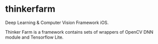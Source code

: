 # thinkerfarm
Deep Learning &amp; Computer Vision Framework iOS.

Thinker Farm is a framework contains sets of wrappers of OpenCV DNN module and Tensorflow Lite. 

